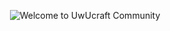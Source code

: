 <p align="center">
    <img align="center" src="https://github.com/uwucraft/.github/raw/main/profile/background.jpg" alt="Welcome to UwUcraft Community">
</p>
